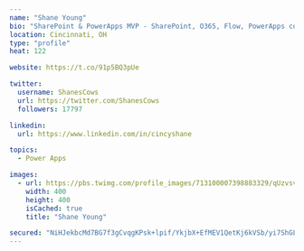 ```yaml
---
name: "Shane Young"
bio: "SharePoint & PowerApps MVP - SharePoint, O365, Flow, PowerApps consulting? @PowerApps911 | Pure Snark? You found it."
location: Cincinnati, OH
type: "profile"
heat: 122

website: https://t.co/91p5BQ3pUe

twitter:
  username: ShanesCows
  url: https://twitter.com/ShanesCows
  followers: 17797

linkedin:
  url: https://www.linkedin.com/in/cincyshane

topics:
  - Power Apps

images:
  - url: https://pbs.twimg.com/profile_images/713100007398883329/qUzvsvQ3_400x400.jpg
    width: 400
    height: 400
    isCached: true
    title: "Shane Young"

secured: "NiHJekbcMd7BG7f3gCvqgKPsk+lpif/YkjbX+EfMEV1QetKj6kVSb/yi7ShGL3uoqyWPTivnRIRDqi0KrnWhi8i0wC1I6IgV+wmIyc6vqbQ05UgdiwTeMito6104jUwPycZdeczWYYDh+ZN+UGGZu/dpl7eM3LUsB6oomqnQF9oYZKCIGw8FBsy1XJs1a69fm3pvvXgfvjpvLH4nj4qXyiAVuqsR5bvEepN5X2eCFP9rDlJ7XAYpLXvStVwO01XTs0zgNCu+zh4Rpv3PgcFjyyuHnCw3KPcWEJcpJqnYhXTRjgFkZF+TZAfN2HoG2mhjstonOf2UGjuSTiMHLevt/XG6TaYPjcuSVWypogkt5J2I4XUon54IUU/XBvxIcNgRiKGrxLQSXgnahgK0fTuY9PX4bqepywijGZTzrMFZYXQ=;Td6zvSynR0HLHA+G7U+3mQ=="
---
```


